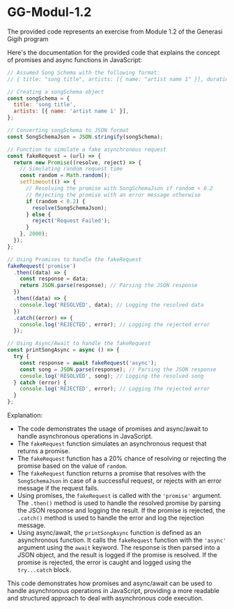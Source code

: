 # GG-Modul-1.2
The provided code represents an exercise from Module 1.2 of the Generasi Gigih program

Here's the documentation for the provided code that explains the concept of promises and async functions in JavaScript:

```javascript
// Assumed Song Schema with the following format:
// { title: "song title", artists: [{ name: "artist name 1" }], duration: 200 }

// Creating a songSchema object
const songSchema = {
  title: 'song title',
  artists: [{ name: 'artist name 1' }],
};

// Converting songSchema to JSON format
const SongSchemaJson = JSON.stringify(songSchema);

// Function to simulate a fake asynchronous request
const fakeRequest = (url) => {
  return new Promise((resolve, reject) => {
    // Simulating random request time
    const random = Math.random();
    setTimeout(() => {
      // Resolving the promise with SongSchemaJson if random < 0.2
      // Rejecting the promise with an error message otherwise
      if (random < 0.2) {
        resolve(SongSchemaJson);
      } else {
        reject('Request Failed');
      }
    }, 2000);
  });
};

// Using Promises to handle the fakeRequest
fakeRequest('promise')
  .then((data) => {
    const response = data;
    return JSON.parse(response); // Parsing the JSON response
  })
  .then((data) => {
    console.log('RESOLVED', data); // Logging the resolved data
  })
  .catch((error) => {
    console.log('REJECTED', error); // Logging the rejected error
  });

// Using Async/Await to handle the fakeRequest
const printSongAsync = async () => {
  try {
    const response = await fakeRequest('async');
    const song = JSON.parse(response); // Parsing the JSON response
    console.log('RESOLVED', song); // Logging the resolved song
  } catch (error) {
    console.log('REJECTED', error); // Logging the rejected error
  }
};
```

Explanation:
- The code demonstrates the usage of promises and async/await to handle asynchronous operations in JavaScript.
- The `fakeRequest` function simulates an asynchronous request that returns a promise.
- The `fakeRequest` function has a 20% chance of resolving or rejecting the promise based on the value of `random`.
- The `fakeRequest` function returns a promise that resolves with the `SongSchemaJson` in case of a successful request, or rejects with an error message if the request fails.
- Using promises, the `fakeRequest` is called with the `'promise'` argument. The `.then()` method is used to handle the resolved promise by parsing the JSON response and logging the result. If the promise is rejected, the `.catch()` method is used to handle the error and log the rejection message.
- Using async/await, the `printSongAsync` function is defined as an asynchronous function. It calls the `fakeRequest` function with the `'async'` argument using the `await` keyword. The response is then parsed into a JSON object, and the result is logged if the promise is resolved. If the promise is rejected, the error is caught and logged using the `try...catch` block.

This code demonstrates how promises and async/await can be used to handle asynchronous operations in JavaScript, providing a more readable and structured approach to deal with asynchronous code execution.
